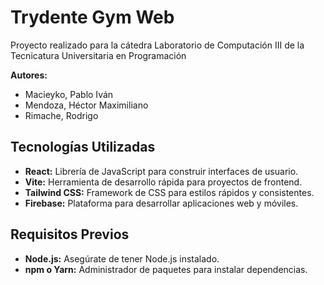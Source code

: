 # Trydente Gym Web

Proyecto realizado para la cátedra Laboratorio de Computación III de la Tecnicatura Universitaria en Programación

**Autores:**
- Macieyko, Pablo Iván
- Mendoza, Héctor Maximiliano
- Rimache, Rodrigo

## Tecnologías Utilizadas

- **React:** Librería de JavaScript para construir interfaces de usuario.
- **Vite:** Herramienta de desarrollo rápida para proyectos de frontend.
- **Tailwind CSS:** Framework de CSS para estilos rápidos y consistentes.
- **Firebase:** Plataforma para desarrollar aplicaciones web y móviles.

## Requisitos Previos

- **Node.js:** Asegúrate de tener Node.js instalado.
- **npm o Yarn:** Administrador de paquetes para instalar dependencias.
